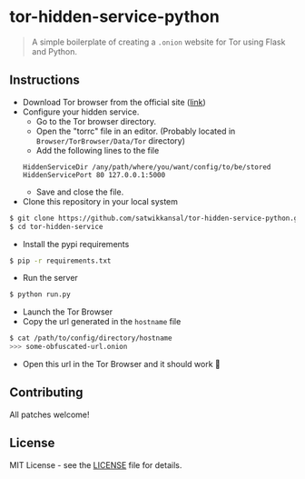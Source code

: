 # tor-hidden-service-python

> A simple boilerplate of creating a `.onion` website for Tor using Flask and Python.

## Instructions

- Download Tor browser from the official site ([link](https://www.torproject.org/download/download))
- Configure your hidden service.
    + Go to the Tor browser directory.
    + Open the "torrc" file in an editor. (Probably located in `Browser/TorBrowser/Data/Tor` directory)
    + Add the following lines to the file
    ```
    HiddenServiceDir /any/path/where/you/want/config/to/be/stored
    HiddenServicePort 80 127.0.0.1:5000
    ```
    + Save and close the file.
- Clone this repository in your local system
```sh
$ git clone https://github.com/satwikkansal/tor-hidden-service-python.git
$ cd tor-hidden-service
```
- Install the pypi requirements
```sh
$ pip -r requirements.txt
```
- Run the server
```sh
$ python run.py
```
- Launch the Tor Browser
- Copy the url generated in the `hostname` file
```sh
$ cat /path/to/config/directory/hostname
>>> some-obfuscated-url.onion
```
- Open this url in the Tor Browser and it should work :tada:

## Contributing

All patches welcome!

## License

MIT License - see the [LICENSE](https://github.com/satwikkansal/tor-hidden-service-python/blob/master/LICENSE) file for details.
